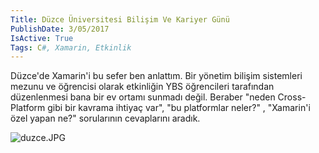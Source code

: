 ```yaml
---
Title: Düzce Üniversitesi Bilişim Ve Kariyer Günü
PublishDate: 3/05/2017
IsActive: True
Tags: C#, Xamarin, Etkinlik
---
```

Düzce'de Xamarin'i bu sefer ben anlattım. Bir yönetim bilişim sistemleri mezunu ve öğrencisi olarak etkinliğin YBS öğrencileri tarafından düzenlenmesi bana bir ev ortamı sunmadı değil. Beraber "neden Cross-Platform gibi bir kavrama ihtiyaç var", "bu platformlar neler?" , "Xamarin'i özel yapan ne?" sorularının cevaplarını aradık.





![duzce.JPG](duzce.JPG)